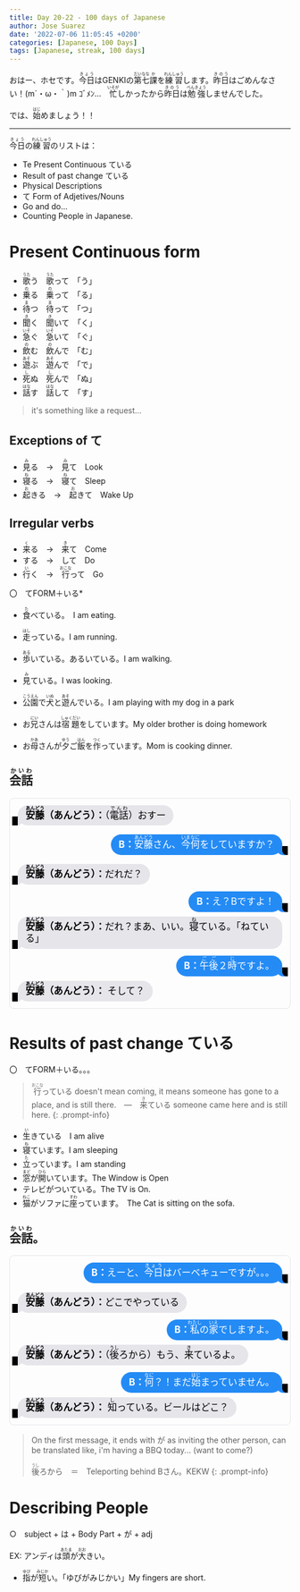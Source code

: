 ```yaml
---
title: Day 20-22 - 100 days of Japanese
author: Jose Suarez
date: '2022-07-06 11:05:45 +0200'
categories: [Japanese, 100 Days]
tags: [Japanese, streak, 100 days]
---
```


おはー、ホセです。<ruby>今日<rp>(</rp><rt>きょう</rt><rp>)</rp></ruby>はGENKIの<ruby>第<rp>(</rp><rt>だい</rt><rp>)</rp></ruby><ruby>七<rp>(</rp><rt>なな</rt><rp>)</rp></ruby><ruby>課<rp>(</rp><rt>か</rt><rp>)</rp></ruby>を<ruby>練習<rp>(</rp><rt>れんしゅう</rt><rp>)</rp></ruby>します。<ruby>昨日<rp>(</rp><rt>きのう</rt><rp>)</rp></ruby>はごめんなさい！(m´・ω・｀)m ｺﾞﾒﾝ…　<ruby>忙<rp>(</rp><rt>いそが</rt><rp>)</rp></ruby>しかったから<ruby>昨日<rp>(</rp><rt>きのう</rt><rp>)</rp></ruby>は<ruby>勉強<rp>(</rp><rt>べんきょう</rt><rp>)</rp></ruby>しませんでした。

では、<ruby>始<rp>(</rp><rt>はじ</rt><rp>)</rp></ruby>めましょう！！

---

<ruby>今日<rp>(</rp><rt>きょう</rt><rp>)</rp></ruby>の<ruby>練習<rp>(</rp><rt>れんしゅう</rt><rp>)</rp></ruby>のリストは：
* Te Present Continuous ている
* Result of past change ている
* Physical Descriptions
* て Form of Adjetives/Nouns
* Go and do...
* Counting People in Japanese.

# Present Continuous form
* <ruby>歌<rp>(</rp><rt>うた</rt><rp>)</rp></ruby>う　<ruby>歌<rp>(</rp><rt>うた</rt><rp>)</rp></ruby>って　「う」
* <ruby>乗<rp>(</rp><rt>の</rt><rp>)</rp></ruby>る　<ruby>乗<rp>(</rp><rt>の</rt><rp>)</rp></ruby>って　「る」
* <ruby>待<rp>(</rp><rt>ま</rt><rp>)</rp></ruby>つ　<ruby>待<rp>(</rp><rt>ま</rt><rp>)</rp></ruby>って　「つ」
* <ruby>聞<rp>(</rp><rt>き</rt><rp>)</rp></ruby>く　<ruby>聞<rp>(</rp><rt>き</rt><rp>)</rp></ruby>いて　「く」
* <ruby>急<rp>(</rp><rt>いそ</rt><rp>)</rp></ruby>ぐ　<ruby>急<rp>(</rp><rt>いそ</rt><rp>)</rp></ruby>いて　「ぐ」
* <ruby>飲<rp>(</rp><rt>の</rt><rp>)</rp></ruby>む　<ruby>飲<rp>(</rp><rt>の</rt><rp>)</rp></ruby>んで　「む」
* <ruby>遊<rp>(</rp><rt>あそ</rt><rp>)</rp></ruby>ぶ　<ruby>遊<rp>(</rp><rt>あそ</rt><rp>)</rp></ruby>んで　「で」
* <ruby>死<rp>(</rp><rt>し</rt><rp>)</rp></ruby>ぬ　<ruby>死<rp>(</rp><rt>し</rt><rp>)</rp></ruby>んで　「ぬ」
* <ruby>話<rp>(</rp><rt>はな</rt><rp>)</rp></ruby>す　<ruby>話<rp>(</rp><rt>はな</rt><rp>)</rp></ruby>して　「す」

> it's something like a request...

## Exceptions of て
* <ruby>見<rp>(</rp><rt>み</rt><rp>)</rp></ruby>る　→　<ruby>見<rp>(</rp><rt>み</rt><rp>)</rp></ruby>て　Look
* <ruby>寝<rp>(</rp><rt>ね</rt><rp>)</rp></ruby>る　→　<ruby>寝<rp>(</rp><rt>ね</rt><rp>)</rp></ruby>て　Sleep
* <ruby>起<rp>(</rp><rt>お</rt><rp>)</rp></ruby>きる　→　<ruby>起<rp>(</rp><rt>お</rt><rp>)</rp></ruby>きて　Wake Up

## Irregular verbs
* <ruby>来<rp>(</rp><rt>く</rt><rp>)</rp></ruby>る　→　<ruby>来<rp>(</rp><rt>き</rt><rp>)</rp></ruby>て　Come
* する　→　して　Do
* <ruby>行<rp>(</rp><rt>い</rt><rp>)</rp></ruby>く　→　<ruby>行<rp>(</rp><rt>おこな</rt><rp>)</rp></ruby>って　Go

〇　てFORM＋いる*

* <ruby>食<rp>(</rp><rt>た</rt><rp>)</rp></ruby>べている。　I am eating.
* <ruby>走<rp>(</rp><rt>はし</rt><rp>)</rp></ruby>っている。I am running.
* <ruby>歩<rp>(</rp><rt>ある</rt><rp>)</rp></ruby>いている。あるいている。I am walking.
* <ruby>見<rp>(</rp><rt>み</rt><rp>)</rp></ruby>ている。I was looking.

* <ruby>公園<rp>(</rp><rt>こうえん</rt><rp>)</rp></ruby>で<ruby>犬<rp>(</rp><rt>いぬ</rt><rp>)</rp></ruby>と<ruby>遊<rp>(</rp><rt>あそ</rt><rp>)</rp></ruby>んでいる。I am playing with my dog in a park
* お<ruby>兄<rp>(</rp><rt>にい</rt><rp>)</rp></ruby>さんは<ruby>宿題<rp>(</rp><rt>しゅくだい</rt><rp>)</rp></ruby>をしています。My older brother is doing homework
* お<ruby>母<rp>(</rp><rt>かあ</rt><rp>)</rp></ruby>さんが<ruby>夕<rp>(</rp><rt>ゆう</rt><rp>)</rp></ruby>ご<ruby>飯<rp>(</rp><rt>はん</rt><rp>)</rp></ruby>を<ruby>作<rp>(</rp><rt>つく</rt><rp>)</rp></ruby>っています。Mom is cooking dinner.

## <ruby>会話<rp>(</rp><rt>かいわ</rt><rp>)</rp></ruby>
<style>
.imessage {
  border: 1px solid #e5e5ea;
  border-radius: 0.5rem;
  display: flex;
  flex-direction: column;
  font-size: 1.25rem;
  margin: 0 auto 1rem;
  max-width: 280px;
  padding: 0.5rem 1.5rem;
}

.imessage p {
  border-radius: 1.15rem;
  line-height: 1.25;
  max-width: 100%;
  padding: 0.5rem .875rem;
  position: relative;
  word-wrap: break-word;
}

.imessage p::before,
.imessage p::after {
  bottom: -0.1rem;
  content: "";
  height: 1rem;
  position: absolute;
}

p.from-me {
  align-self: flex-end;
  background-color: #248bf5;
  color: #fff; 
}

p.from-me::before {
  border-bottom-left-radius: 0.8rem 0.7rem;
  border-right: 1rem solid #248bf5;
  right: -0.35rem;
  transform: translate(0, -0.1rem);
}

p.from-me::after {
  background-color: #000;
  border-bottom-left-radius: 0.5rem;
  right: -40px;
  transform:translate(-30px, -2px);
  width: 10px;
}

p[class^="from-"] {
  margin: 0.5rem 0;
  width: fit-content;
}

p.from-me ~ p.from-me {
  margin: 0.25rem 0 0;
}

p.from-me ~ p.from-me:not(:last-child) {
  margin: 0.25rem 0 0;
}

p.from-me ~ p.from-me:last-child {
  margin-bottom: 0.5rem;
}

p.from-them {
  align-items: flex-start;
  background-color: #e5e5ea;
  color: #000;
}

p.from-them:before {
  border-bottom-right-radius: 0.8rem 0.7rem;
  border-left: 1rem solid #e5e5ea;
  left: -0.35rem;
  transform: translate(0, -0.1rem);
}

p.from-them::after {
  background-color: #000;
  
  left: 20px;
  transform: translate(-30px, -2px);
  width: 10px;
}
  .imessage {
    font-size: 1.05rem;
    margin: 0 auto 1rem;
    max-width: 600px;
    padding: 0.25rem 0.875rem;
  }

  .imessage p {
    margin: 0.5rem 0;
  }
}
</style>

<div class="container">
    <div class="imessage">
	    <p class="from-them"><b><ruby>安藤<rp>(</rp><rt>あんどう</rt><rp>)</rp></ruby>（あんどう）：</b>（<ruby>電話<rp>(</rp><rt>でんわ</rt><rp>)</rp></ruby>）おすー</p>
	    <p class="from-me"><b>B：</b><ruby>安藤<rp>(</rp><rt>あんどう</rt><rp>)</rp></ruby>さん、<ruby>今<rp>(</rp><rt>いま</rt><rp>)</rp></ruby><ruby>何<rp>(</rp><rt>なに</rt><rp>)</rp></ruby>をしていますか？</p>
	    <p class="from-them"><b><ruby>安藤<rp>(</rp><rt>あんどう</rt><rp>)</rp></ruby>（あんどう）：</b>だれだ？</p>
	    <p class="from-me"><b>B：</b>え？Bですよ！</p>
	    <p class="from-them"><b><ruby>安藤<rp>(</rp><rt>あんどう</rt><rp>)</rp></ruby>（あんどう）：</b>だれ？まあ、いい。<ruby>寝<rp>(</rp><rt>ね</rt><rp>)</rp></ruby>ている。「ねている」</p>
	    <p class="from-me"><b>B：</b><ruby>午後<rp>(</rp><rt>ごご</rt><rp>)</rp></ruby>２<ruby>時<rp>(</rp><rt>じ</rt><rp>)</rp></ruby>ですよ。</p>
	    <p class="from-them"><b><ruby>安藤<rp>(</rp><rt>あんどう</rt><rp>)</rp></ruby>（あんどう）：</b> そして？</p>
  </div>
</div>

# Results of past change ている
〇　てFORM＋いる。。。

> <ruby>行<rp>(</rp><rt>おこな</rt><rp>)</rp></ruby>っている doesn't mean coming, it means someone has gone to a place, and is still there.　―　<ruby>来<rp>(</rp><rt>き</rt><rp>)</rp></ruby>ている someone came here and is still here.
{: .prompt-info}

* <ruby>生<rp>(</rp><rt>い</rt><rp>)</rp></ruby>きている　I am alive
* <ruby>寝<rp>(</rp><rt>ね</rt><rp>)</rp></ruby>ています。I am sleeping
* <ruby>立<rp>(</rp><rt>た</rt><rp>)</rp></ruby>っています。I am standing
* <ruby>窓<rp>(</rp><rt>まど</rt><rp>)</rp></ruby>が<ruby>開<rp>(</rp><rt>ひら</rt><rp>)</rp></ruby>いています。The Window is Open
* テレビがついている。The TV is On.
* <ruby>猫<rp>(</rp><rt>ねこ</rt><rp>)</rp></ruby>がソファに<ruby>座<rp>(</rp><rt>すわ</rt><rp>)</rp></ruby>っています。　The Cat is sitting on the sofa.

## <ruby>会話<rp>(</rp><rt>かいわ</rt><rp>)</rp></ruby>。
<div class="container">
    <div class="imessage">
	    <p class="from-me"><b>B：</b>えーと、<ruby>今日<rp>(</rp><rt>きょう</rt><rp>)</rp></ruby>はバーベキューですが。。。</p>
	    <p class="from-them"><b><ruby>安藤<rp>(</rp><rt>あんどう</rt><rp>)</rp></ruby>（あんどう）：</b>どこでやっている</p>
	    <p class="from-me"><b>B：</b><ruby>私<rp>(</rp><rt>わたし</rt><rp>)</rp></ruby>の<ruby>家<rp>(</rp><rt>いえ</rt><rp>)</rp></ruby>でしますよ。</p>
	    <p class="from-them"><b><ruby>安藤<rp>(</rp><rt>あんどう</rt><rp>)</rp></ruby>（あんどう）：</b>（<ruby>後<rp>(</rp><rt>うし</rt><rp>)</rp></ruby>ろから）もう、<ruby>来<rp>(</rp><rt>き</rt><rp>)</rp></ruby>ているよ。</p>
	    <p class="from-me"><b>B：</b><ruby>何<rp>(</rp><rt>なに</rt><rp>)</rp></ruby>？！まだ<ruby>始<rp>(</rp><rt>はじ</rt><rp>)</rp></ruby>まっていません。</p>
	    <p class="from-them"><b><ruby>安藤<rp>(</rp><rt>あんどう</rt><rp>)</rp></ruby>（あんどう）：</b> <ruby>知<rp>(</rp><rt>し</rt><rp>)</rp></ruby>っている。ビールはどこ？</p>
  </div>
</div>

> On the first message, it ends with が as inviting the other person, can be translated like, i'm having a BBQ today... (want to come?)   
> 
> <ruby>後<rp>(</rp><rt>うし</rt><rp>)</rp></ruby>ろから　＝　Teleporting behind Bさん。KEKW
{: .prompt-info}

# Describing People

○　subject + は + Body Part  + が  + adj

EX: アンディは<ruby>頭<rp>(</rp><rt>あたま</rt><rp>)</rp></ruby>が<ruby>大<rp>(</rp><rt>おお</rt><rp>)</rp></ruby>きい。

* <ruby>指<rp>(</rp><rt>ゆび</rt><rp>)</rp></ruby>が<ruby>短<rp>(</rp><rt>みじか</rt><rp>)</rp></ruby>い。「ゆびがみじかい」My fingers are short.